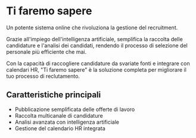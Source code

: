 # Ti faremo sapere

Un potente sistema online che rivoluziona la gestione del recruitment.

Grazie all'impiego dell'intelligenza artificiale, semplifica la raccolta delle candidature e l'analisi dei candidati, rendendo il processo di selezione del personale più efficiente che mai.

Con la capacità di raccogliere candidature da svariate fonti e integrare con calendari HR, "Ti faremo sapere" è la soluzione completa per migliorare il tuo processo di reclutamento. 

## Caratteristiche principali
- Pubblicazione semplificata delle offerte di lavoro
- Raccolta multicanale di candidature
- Analisi avanzata con intelligenza artificiale
- Gestione del calendario HR integrata
